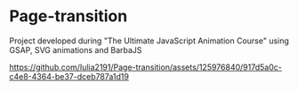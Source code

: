# Page-transition
 Project developed during "The Ultimate JavaScript Animation Course" using GSAP, SVG animations and BarbaJS


https://github.com/Iulia2191/Page-transition/assets/125976840/917d5a0c-c4e8-4364-be37-dceb787a1d19

